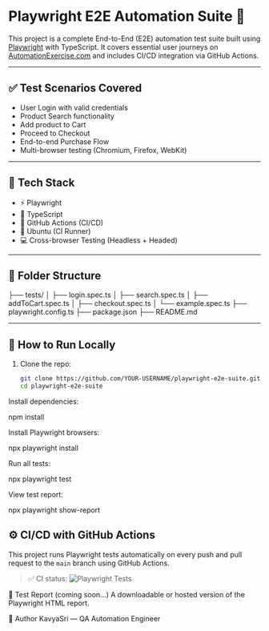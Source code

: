 # Playwright E2E Automation Suite 🚀

This project is a complete End-to-End (E2E) automation test suite built using [Playwright](https://playwright.dev/) with TypeScript. It covers essential user journeys on [AutomationExercise.com](https://automationexercise.com) and includes CI/CD integration via GitHub Actions.

---

## ✅ Test Scenarios Covered

- User Login with valid credentials  
- Product Search functionality  
- Add product to Cart  
- Proceed to Checkout  
- End-to-end Purchase Flow  
- Multi-browser testing (Chromium, Firefox, WebKit)

---

## 🧰 Tech Stack

- ⚡ Playwright  
- 🧪 TypeScript  
- 🔁 GitHub Actions (CI/CD)  
- 🐧 Ubuntu (CI Runner)  
- 💻 Cross-browser Testing (Headless + Headed)

---

## 📂 Folder Structure

├── tests/
│ ├── login.spec.ts
│ ├── search.spec.ts
│ ├── addToCart.spec.ts
│ ├── checkout.spec.ts
│ └── example.spec.ts
├── playwright.config.ts
├── package.json
├── README.md


---

## 🚀 How to Run Locally

1. Clone the repo:
   ```bash
   git clone https://github.com/YOUR-USERNAME/playwright-e2e-suite.git
   cd playwright-e2e-suite
Install dependencies:

npm install

Install Playwright browsers:

npx playwright install

Run all tests:

npx playwright test

View test report:

npx playwright show-report

## ⚙️ CI/CD with GitHub Actions

This project runs Playwright tests automatically on every push and pull request to the `main` branch using GitHub Actions.

> ✅ CI status: ![Playwright Tests](https://github.com/kavyasri-singam/playwright-e2e-suite/actions/workflows/playwright.yml/badge.svg)


📘 Test Report (coming soon...)
A downloadable or hosted version of the Playwright HTML report.

🙌 Author
KavyaSri — QA Automation Engineer
